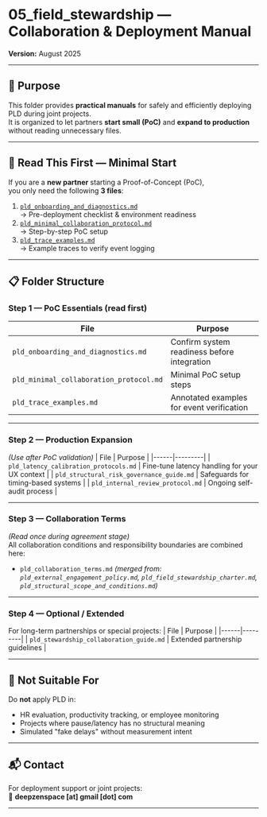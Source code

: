 # 05_field_stewardship — Collaboration & Deployment Manual
**Version:** August 2025

---

## 📌 Purpose
This folder provides **practical manuals** for safely and efficiently deploying PLD during joint projects.  
It is organized to let partners **start small (PoC)** and **expand to production** without reading unnecessary files.

---

## 📂 Read This First — Minimal Start

If you are a **new partner** starting a Proof-of-Concept (PoC),  
you only need the following **3 files**:

1. [`pld_onboarding_and_diagnostics.md`](./pld_onboarding_and_diagnostics.md)  
   → Pre-deployment checklist & environment readiness  
2. [`pld_minimal_collaboration_protocol.md`](./pld_minimal_collaboration_protocol.md)  
   → Step-by-step PoC setup  
3. [`pld_trace_examples.md`](./pld_trace_examples.md)  
   → Example traces to verify event logging

---

## 📋 Folder Structure

### **Step 1 — PoC Essentials (read first)**
| File | Purpose |
|------|---------|
| `pld_onboarding_and_diagnostics.md` | Confirm system readiness before integration |
| `pld_minimal_collaboration_protocol.md` | Minimal PoC setup steps |
| `pld_trace_examples.md` | Annotated examples for event verification |

---

### **Step 2 — Production Expansion**
*(Use after PoC validation)*
| File | Purpose |
|------|---------|
| `pld_latency_calibration_protocols.md` | Fine-tune latency handling for your UX context |
| `pld_structural_risk_governance_guide.md` | Safeguards for timing-based systems |
| `pld_internal_review_protocol.md` | Ongoing self-audit process |

---

### **Step 3 — Collaboration Terms**
*(Read once during agreement stage)*  
All collaboration conditions and responsibility boundaries are combined here:
- `pld_collaboration_terms.md` *(merged from: `pld_external_engagement_policy.md`, `pld_field_stewardship_charter.md`, `pld_structural_scope_and_conditions.md`)*

---

### **Step 4 — Optional / Extended**
For long-term partnerships or special projects:
| File | Purpose |
|------|---------|
| `pld_stewardship_collaboration_guide.md` | Extended partnership guidelines |

---

## 🚫 Not Suitable For
Do **not** apply PLD in:
- HR evaluation, productivity tracking, or employee monitoring
- Projects where pause/latency has no structural meaning
- Simulated "fake delays" without measurement intent

---

## 📬 Contact
For deployment support or joint projects:  
📧 **deepzenspace [at] gmail [dot] com**

---
